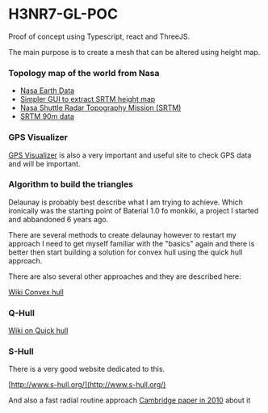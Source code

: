 # H3NR7-GL-POC 

Proof of concept using Typescript, react and ThreeJS.  

The main purpose is to create a mesh that can be altered using height map.

### Topology map of the world from Nasa
* [Nasa Earth Data](https://earthdata.nasa.gov/learn/articles/nasa-shuttle-radar-topography-mission-srtm-version-3-0-global-1-arc-second-data-released-over-asia-and-australia)
* [Simpler GUI to extract SRTM height map](https://dwtkns.com/srtm30m/)
* [Nasa Shuttle Radar Topography Mission (SRTM)](https://www2.jpl.nasa.gov/srtm/dataprod.htm)
* [SRTM 90m data](http://srtm.csi.cgiar.org/)


### GPS Visualizer
[GPS Visualizer](https://www.gpsvisualizer.com/) is also a very important and useful site to check GPS data and will be important.

### Algorithm to build the triangles

Delaunay is probably best describe what I am trying to achieve.  Which ironically was the starting point of Baterial 1.0 fo monkiki, a project I started and abbandoned 6 years ago.

There are several methods to create delaunay however to restart my approach I need to get myself familiar with the "basics" again and there is better then start building a solution for convex hull using the quick hull approach.

There are also several other approaches and they are described here:

[Wiki Convex hull](https://en.wikipedia.org/wiki/Convex_hull_algorithms)

### Q-Hull

[Wiki on Quick hull](https://en.wikipedia.org/wiki/Quickhull)

### S-Hull

There is a very good website dedicated to this.

[http://www.s-hull.org/](http://www.s-hull.org/)

And also a fast radial routine approach [Cambridge paper in 2010](http://www.s-hull.org/paper/s_hull.pdf) about it



